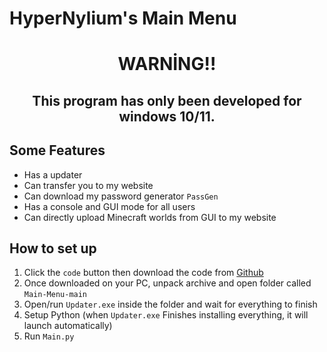 # HyperNylium's Main Menu

<h1 align="center"> WARNİNG!! </h1>
<h2 align="center"><b>This program has only been developed for windows 10/11.</b></h2>

## Some Features
- Has a updater
- Can transfer you to my website
- Can download my password generator `PassGen`
- Has a console and GUI mode for all users
- Can directly upload Minecraft worlds from GUI to my website

## How to set up
1. Click the `code` button then download the code from [Github](https://github.com/HyperNylium/Main-Menu/archive/refs/heads/main.zip)
2. Once downloaded on your PC, unpack archive and open folder called `Main-Menu-main`
3. Open/run `Updater.exe` inside the folder and wait for everything to finish
4. Setup Python (when `Updater.exe` Finishes installing everything, it will launch automatically)
5. Run `Main.py`